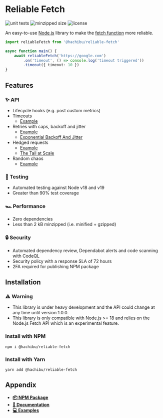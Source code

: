 # Reliable Fetch

![unit tests](https://img.shields.io/github/workflow/status/hachibu/reliable-fetch/unit-tests/main?label=unit-tests)
![minzipped size](https://img.shields.io/bundlephobia/minzip/@hachibu/reliable-fetch)
![license](https://img.shields.io/github/license/hachibu/reliable-fetch?color=blue)

An easy-to-use [Node.js](https://nodejs.org/en/) library to make the [fetch function](https://developer.mozilla.org/en-US/docs/Web/API/fetch) more reliable.

```ts
import reliableFetch from '@hachibu/reliable-fetch'

async function main() {
    await reliableFetch('https://google.com')
        .on('timeout', () => console.log('timeout triggered'))
        .timeout({ timeout: 10 })
}
```

## Features

### ✨️ API

-   Lifecycle hooks (e.g. post custom metrics)
-   Timeouts
    -   [Example](https://github.com/hachibu/reliable-fetch/blob/main/examples/timeout.ts)
-   Retries with caps, backoff and jitter
    -   [Example](https://github.com/hachibu/reliable-fetch/blob/main/examples/retry.ts)
    -   [Exponential Backoff And Jitter](https://aws.amazon.com/blogs/architecture/exponential-backoff-and-jitter)
-   Hedged requests
    -   [Example](https://github.com/hachibu/reliable-fetch/blob/main/examples/hedge.ts)
    -   [The Tail at Scale](https://courses.cs.duke.edu//cps296.4/fall13/838-CloudPapers/dean_longtail.pdf)
-   Random chaos
    -   [Example](https://github.com/hachibu/reliable-fetch/blob/main/examples/chaos.ts)

### 🧪 Testing

-   Automated testing against Node v18 and v19
-   Greater than 90% test coverage

### 🏎️ Performance

-   Zero dependencies
-   Less than 2 kB minzipped (i.e. minified + gzipped)

### 🔒 Security

-   Automated dependency review, Dependabot alerts and code scanning with CodeQL
-   Security policy with a response SLA of 72 hours
-   2FA required for publishing NPM package

## Installation

### ⚠️ Warning

-   This library is under heavy development and the API could change at any time until version 1.0.0.
-   This library is only compatible with Node.js >= 18 and relies on the Node.js Fetch API which is an experimental feature.

### Install with NPM

```
npm i @hachibu/reliable-fetch
```

### Install with Yarn

```
yarn add @hachibu/reliable-fetch
```

## Appendix

-   **[📦 NPM Package](https://www.npmjs.com/package/@hachibu/reliable-fetch)**
-   **[📖 Documentation](https://hachibu.github.io/reliable-fetch)**
-   **[💻 Examples](https://github.com/hachibu/reliable-fetch/tree/main/examples)**
